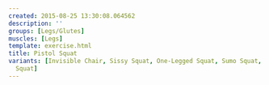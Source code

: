```yaml
---
created: 2015-08-25 13:30:08.064562
description: ''
groups: [Legs/Glutes]
muscles: [Legs]
template: exercise.html
title: Pistol Squat
variants: [Invisible Chair, Sissy Squat, One-Legged Squat, Sumo Squat, Wall Squat,
  Squat]
---
```

